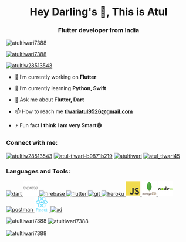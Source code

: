 <h1 align="center">Hey Darling's 👋, This is Atul</h1>
<h3 align="center">Flutter developer from India</h3>

<p align="left"> <img src="https://komarev.com/ghpvc/?username=atultiwari7388&label=Profile%20views&color=0e75b6&style=flat" alt="atultiwari7388" /> </p>

<p align="left"> <a href="https://github.com/ryo-ma/github-profile-trophy"><img src="https://github-profile-trophy.vercel.app/?username=atultiwari7388" alt="atultiwari7388" /></a> </p>

<p align="left"> <a href="https://twitter.com/atultiw28513543" target="blank"><img src="https://img.shields.io/twitter/follow/atultiw28513543?logo=twitter&style=for-the-badge" alt="atultiw28513543" /></a> </p>

- 🔭 I’m currently working on **Flutter**

- 🌱 I’m currently learning **Python, Swift**

- 💬 Ask me about **Flutter, Dart**

- 📫 How to reach me **tiwariatul9526@gmail.com**

- ⚡ Fun fact **I think I am very Smart😄**

<h3 align="left">Connect with me:</h3>
<p align="left">
<a href="https://twitter.com/atultiw28513543" target="blank"><img align="center" src="https://raw.githubusercontent.com/rahuldkjain/github-profile-readme-generator/master/src/images/icons/Social/twitter.svg" alt="atultiw28513543" height="30" width="40" /></a>
<a href="https://linkedin.com/in/atul-tiwari-b9871b219" target="blank"><img align="center" src="https://raw.githubusercontent.com/rahuldkjain/github-profile-readme-generator/master/src/images/icons/Social/linked-in-alt.svg" alt="atul-tiwari-b9871b219" height="30" width="40" /></a>
<a href="https://www.facebook.com/profile.php?id=100060762835342" target="blank"><img align="center" src="https://raw.githubusercontent.com/rahuldkjain/github-profile-readme-generator/master/src/images/icons/Social/facebook.svg" alt="atultiwari" height="30" width="40" /></a>
<a href="https://instagram.com/atul_tiwari45" target="blank"><img align="center" src="https://raw.githubusercontent.com/rahuldkjain/github-profile-readme-generator/master/src/images/icons/Social/instagram.svg" alt="atul_tiwari45" height="30" width="40" /></a>
</p>

<h3 align="left">Languages and Tools:</h3>
<p align="left"> 

<a href="https://dart.dev" target="_blank"> <img src="https://www.vectorlogo.zone/logos/dartlang/dartlang-icon.svg" alt="dart" width="40" height="40"/> </a> <a href="https://expressjs.com" target="_blank"> <img src="https://raw.githubusercontent.com/devicons/devicon/master/icons/express/express-original-wordmark.svg" alt="express" width="40" height="40"/> </a><a href="https://firebase.google.com/" target="_blank"> <img src="https://www.vectorlogo.zone/logos/firebase/firebase-icon.svg" alt="firebase" width="40" height="40"/> </a><!-- 
<a href="https://flask.palletsprojects.com/" target="_blank"> <img src="https://www.vectorlogo.zone/logos/pocoo_flask/pocoo_flask-icon.svg" alt="flask" width="40" height="40"/> </a>  --><a href="https://flutter.dev" target="_blank"> <img src="https://www.vectorlogo.zone/logos/flutterio/flutterio-icon.svg" alt="flutter" width="40" height="40"/> </a> <a href="https://git-scm.com/" target="_blank"> <img src="https://www.vectorlogo.zone/logos/git-scm/git-scm-icon.svg" alt="git" width="40" height="40"/> </a> <a href="https://heroku.com" target="_blank"> <img src="https://www.vectorlogo.zone/logos/heroku/heroku-icon.svg" alt="heroku" width="40" height="40"/> </a> <a href="https://developer.mozilla.org/en-US/docs/Web/JavaScript" target="_blank"> <img src="https://raw.githubusercontent.com/devicons/devicon/master/icons/javascript/javascript-original.svg" alt="javascript" width="40" height="40"/> </a> <a href="https://www.mongodb.com/" target="_blank"> <img src="https://raw.githubusercontent.com/devicons/devicon/master/icons/mongodb/mongodb-original-wordmark.svg" alt="mongodb" width="40" height="40"/> </a> <!-- 
<a href="https://www.mysql.com/" target="_blank"> <img src="https://raw.githubusercontent.com/devicons/devicon/master/icons/mysql/mysql-original-wordmark.svg" alt="mysql" width="40" height="40"/> </a>  --><a href="https://nodejs.org" target="_blank"> <img src="https://raw.githubusercontent.com/devicons/devicon/master/icons/nodejs/nodejs-original-wordmark.svg" alt="nodejs" width="40" height="40"/> </a> <a href="https://postman.com" target="_blank"> <img src="https://www.vectorlogo.zone/logos/getpostman/getpostman-icon.svg" alt="postman" width="40" height="40"/> </a><!-- 
<a href="https://www.python.org" target="_blank"> <img src="https://raw.githubusercontent.com/devicons/devicon/master/icons/python/python-original.svg" alt="python" width="40" height="40"/> </a>  --><a href="https://reactjs.org/" target="_blank"> <img src="https://raw.githubusercontent.com/devicons/devicon/master/icons/react/react-original-wordmark.svg" alt="react" width="40" height="40"/> </a> <a href="https://www.adobe.com/products/xd.html" target="_blank"> <img src="https://cdn.worldvectorlogo.com/logos/adobe-xd.svg" alt="xd" width="40" height="40"/> </a> </p> 
<p><img align="left" src="https://github-readme-stats.vercel.app/api/top-langs?username=atultiwari7388&show_icons=true&locale=en&layout=compact" alt="atultiwari7388" /></p>

<p>&nbsp;<img align="center" src="https://github-readme-stats.vercel.app/api?username=atultiwari7388&show_icons=true&locale=en" alt="atultiwari7388" /></p>

<p><img align="center" src="https://github-readme-streak-stats.herokuapp.com/?user=atultiwari7388&" alt="atultiwari7388" /></p>
